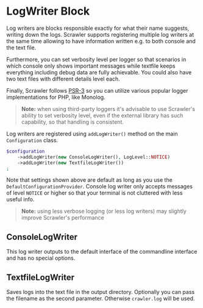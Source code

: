 # LogWriter Block
Log writers are blocks responsible exactly for what their name suggests, writing
down the logs. Scrawler supports registering multiple log writers at the same
time allowing to have information written e.g. to both console and the text file.

Furthermore, you can set verbosity level per logger so that scenarios in which
console only shows important messages while textfile keeps everything including
debug data are fully achievable. You could also have two text files with different
details level each.

Finally, Scrawler follows [PSR-3][PSR-3] so you can utilize various popular logger
implementations for PHP, like Monolog.

> **Note:** when using third-party loggers it's advisable to use Scrawler's ability
> to set verbosity level, even if the external library has such capability, so that
> handling is consistent.

Log writers are registered using `addLogWriter()` method on the main `Configuration`
class.

```php
$configuration
    ->addLogWriter(new ConsoleLogWriter(), LogLevel::NOTICE)
    ->addLogWriter(new TextfileLogWriter())
;
```

Note that settings shown above are default as long as you use the `DefaultConfigurationProvider`.
Console log writer only accepts messages of level `NOTICE` or higher so that
your terminal is not cluttered with less useful info.

> **Note:** using less verbose logging (or less log writers) may slightly improve
> Scrawler's performance

## ConsoleLogWriter
This log writer outputs to the default interface of the commandline interface
and has no special options.

## TextfileLogWriter
Saves logs into the text file in the output directory. Optionally you can pass
the filename as the second parameter. Otherwise `crawler.log` will be used.

[PSR-3]: https://www.php-fig.org/psr/psr-3/
